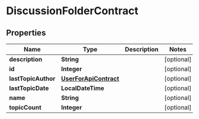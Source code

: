

# DiscussionFolderContract


## Properties

| Name | Type | Description | Notes |
|------------ | ------------- | ------------- | -------------|
|**description** | **String** |  |  [optional] |
|**id** | **Integer** |  |  [optional] |
|**lastTopicAuthor** | [**UserForApiContract**](UserForApiContract.md) |  |  [optional] |
|**lastTopicDate** | **LocalDateTime** |  |  [optional] |
|**name** | **String** |  |  [optional] |
|**topicCount** | **Integer** |  |  [optional] |



